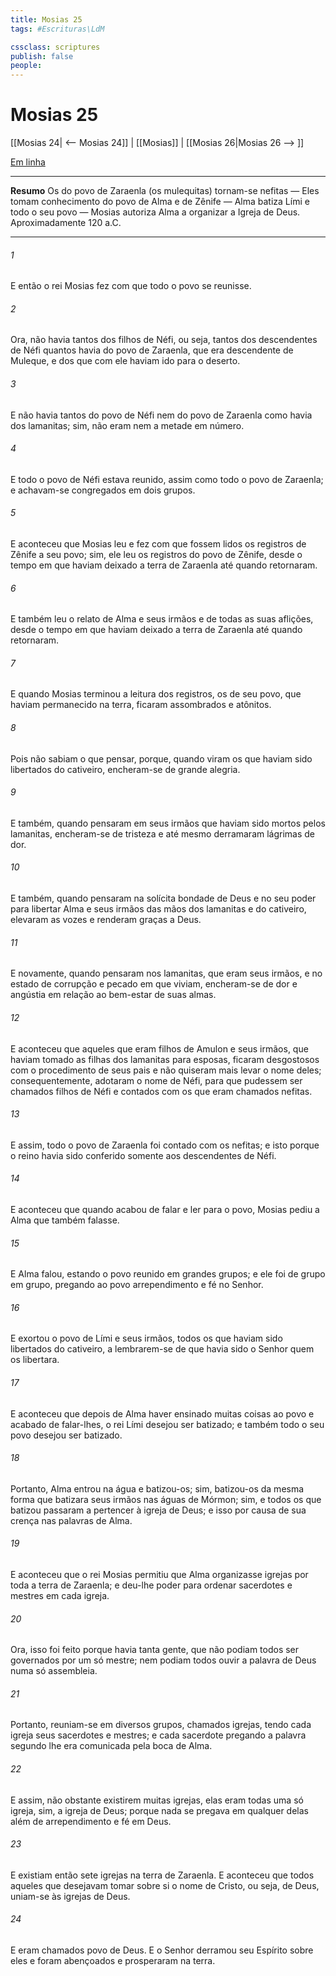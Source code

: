 ```yaml
---
title: Mosias 25
tags: #Escrituras\LdM

cssclass: scriptures
publish: false
people:
---
```


# Mosias 25
[[Mosias 24| <-- Mosias 24]] | [[Mosias]] | [[Mosias 26|Mosias 26 --> ]]

[Em linha](https://churchofjesuschrist.org/study/scriptures/bofm/mosiah/25?lang=por)

---
__Resumo__
Os do povo de Zaraenla (os mulequitas) tornam-se nefitas — Eles tomam conhecimento do povo de Alma e de Zênife — Alma batiza Lími e todo o seu povo — Mosias autoriza Alma a organizar a Igreja de Deus. Aproximadamente 120 a.C.

---
###### 1 
E então o rei Mosias fez com que todo o povo se reunisse.

###### 2 
Ora, não havia tantos dos filhos de Néfi, ou seja, tantos dos descendentes de Néfi quantos havia do povo de Zaraenla, que era descendente de Muleque, e dos que com ele haviam ido para o deserto.

###### 3 
E não havia tantos do povo de Néfi nem do povo de Zaraenla como havia dos lamanitas; sim, não eram nem a metade em número.

###### 4 
E todo o povo de Néfi estava reunido, assim como todo o povo de Zaraenla; e achavam-se congregados em dois grupos.

###### 5 
E aconteceu que Mosias leu e fez com que fossem lidos os registros de Zênife a seu povo; sim, ele leu os registros do povo de Zênife, desde o tempo em que haviam deixado a terra de Zaraenla até quando retornaram.

###### 6 
E também leu o relato de Alma e seus irmãos e de todas as suas aflições, desde o tempo em que haviam deixado a terra de Zaraenla até quando retornaram.

###### 7 
E quando Mosias terminou a leitura dos registros, os de seu povo, que haviam permanecido na terra, ficaram assombrados e atônitos.

###### 8 
Pois não sabiam o que pensar, porque, quando viram os que haviam sido libertados do cativeiro, encheram-se de grande alegria.

###### 9 
E também, quando pensaram em seus irmãos que haviam sido mortos pelos lamanitas, encheram-se de tristeza e até mesmo derramaram lágrimas de dor.

###### 10 
E também, quando pensaram na solícita bondade de Deus e no seu poder para libertar Alma e seus irmãos das mãos dos lamanitas e do cativeiro, elevaram as vozes e renderam graças a Deus.

###### 11 
E novamente, quando pensaram nos lamanitas, que eram seus irmãos, e no estado de corrupção e pecado em que viviam, encheram-se de dor e angústia em relação ao bem-estar de suas almas.

###### 12 
E aconteceu que aqueles que eram filhos de Amulon e seus irmãos, que haviam tomado as filhas dos lamanitas para esposas, ficaram desgostosos com o procedimento de seus pais e não quiseram mais levar o nome deles; consequentemente, adotaram o nome de Néfi, para que pudessem ser chamados filhos de Néfi e contados com os que eram chamados nefitas.

###### 13 
E assim, todo o povo de Zaraenla foi contado com os nefitas; e isto porque o reino havia sido conferido somente aos descendentes de Néfi.

###### 14 
E aconteceu que quando acabou de falar e ler para o povo, Mosias pediu a Alma que também falasse.

###### 15 
E Alma falou, estando o povo reunido em grandes grupos; e ele foi de grupo em grupo, pregando ao povo arrependimento e fé no Senhor.

###### 16 
E exortou o povo de Lími e seus irmãos, todos os que haviam sido libertados do cativeiro, a lembrarem-se de que havia sido o Senhor quem os libertara.

###### 17 
E aconteceu que depois de Alma haver ensinado muitas coisas ao povo e acabado de falar-lhes, o rei Lími desejou ser batizado; e também todo o seu povo desejou ser batizado.

###### 18 
Portanto, Alma entrou na água e batizou-os; sim, batizou-os da mesma forma que batizara seus irmãos nas águas de Mórmon; sim, e todos os que batizou passaram a pertencer à igreja de Deus; e isso por causa de sua crença nas palavras de Alma.

###### 19 
E aconteceu que o rei Mosias permitiu que Alma organizasse igrejas por toda a terra de Zaraenla; e deu-lhe poder para ordenar sacerdotes e mestres em cada igreja.

###### 20 
Ora, isso foi feito porque havia tanta gente, que não podiam todos ser governados por um só mestre; nem podiam todos ouvir a palavra de Deus numa só assembleia.

###### 21 
Portanto, reuniam-se em diversos grupos, chamados igrejas, tendo cada igreja seus sacerdotes e mestres; e cada sacerdote pregando a palavra segundo lhe era comunicada pela boca de Alma.

###### 22 
E assim, não obstante existirem muitas igrejas, elas eram todas uma só igreja, sim, a igreja de Deus; porque nada se pregava em qualquer delas além de arrependimento e fé em Deus.

###### 23 
E existiam então sete igrejas na terra de Zaraenla. E aconteceu que todos aqueles que desejavam tomar sobre si o nome de Cristo, ou seja, de Deus, uniam-se às igrejas de Deus.

###### 24 
E eram chamados povo de Deus. E o Senhor derramou seu Espírito sobre eles e foram abençoados e prosperaram na terra.

